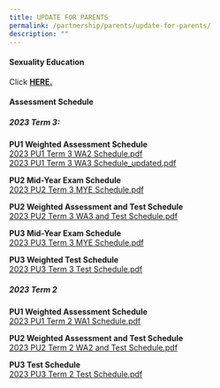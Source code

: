 ```yaml
---
title: UPDATE FOR PARENTS
permalink: /partnership/parents/update-for-parents/
description: ""
---
```

<h4><strong>Sexuality Education</strong></h4>
<p>Click&nbsp;<a href="/mi-experience/key-programmes/character-and-citizenship-education/sexuality-education" target="_blank" rel="noopener"><strong>HERE.</strong></a></p>
<h4><strong>Assessment Schedule</strong></h4>
<h5><strong>2023 Term 3:</strong></h5>


<p><strong> PU1 Weighted Assessment Schedule <br></strong>
<a href="/files/2023%20Exam%20Schedule/pu1%20t3wa2%20schedule_final.pdf">2023 PU1 Term 3 WA2 Schedule.pdf</a>
<br>
<a href="/files/2023%20Exam%20Schedule/pu1%20wa3%20schedule%20_revised_7%20jul.pdf">2023 PU1 Term 3 WA3 Schedule_updated.pdf</a>






</p><p><strong>PU2 Mid-Year Exam Schedule <br></strong><a href="/files/2023%20Exam%20Schedule/2023%20pu2%20term%203%20mye%20schedule%20(student%20copy).pdf">2023 PU2 Term 3 MYE Schedule.pdf</a></p>

<p><strong> PU2 Weighted Assessment and Test Schedule <br></strong><a href="/files/2023%20Exam%20Schedule/pu2%20t3wa3&amp;%20test%20schedule_final.pdf">2023 PU2 Term 3 WA3 and Test Schedule.pdf</a></p>

<p><strong>PU3 Mid-Year Exam Schedule <br></strong><a href="/files/2023%20Exam%20Schedule/2023%20pu3%20term%203%20mye%20schedule%20(student%20copy).pdf">2023 PU3 Term 3 MYE Schedule.pdf</a></p>

<p><strong>PU3 Weighted Test Schedule <br></strong><a href="/files/2023%20Exam%20Schedule/pu3%20term%203%20test%20schedule_final.pdf">2023 PU3 Term 3 Test Schedule.pdf</a></p>



<h5><strong>2023 Term 2</strong></h5>
<p><strong>PU1 Weighted Assessment Schedule <br></strong><a href="/files/2023%20Exam%20Schedule/2023%20pu1%20term%202%20wa%20schedule.pdf">2023 PU1 Term 2 WA1 Schedule.pdf</a></p>


<p><strong> PU2 Weighted Assessment and Test Schedule <br></strong><a href="/files/2023%20pu2%20term%202%20wa%20schedule.pdf">2023 PU2 Term 2 WA2 and Test Schedule.pdf</a></p>

<p><strong>PU3 Test Schedule <br></strong><a href="/files/2023%20Exam%20Schedule/2023%20pu3%20term%202%20test%20schedule.pdf">2023 PU3 Term 2 Test Schedule.pdf</a></p>